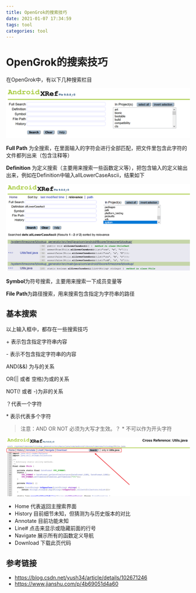 ```yaml
---
title: OpenGrok的搜索技巧
date: 2021-01-07 17:34:59
tags: tool
categories: tool
---
```

# OpenGrok的搜索技巧

在OpenGrok中，有以下几种搜索栏目

![](https://raw.githubusercontent.com/lightingsui/Pic/master/img/20210106114452.png)

**Full Path** 为全搜索，在里面输入的字符会进行全部匹配，把文件里包含此字符的文件都列出来（包含注释等）

**Definition** 为定义搜索（主要用来搜索一些函数定义等），把包含输入的定义输出出来，例如在Definition中输入allLowerCaseAscii，结果如下

![](https://raw.githubusercontent.com/lightingsui/Pic/master/img/20210106114854.png)

**Symbol**为符号搜索，主要用来搜索一下成员变量等

**File Path**为路径搜索，用来搜索包含指定为字符串的路径

## 基本搜索

以上输入框中，都存在一些搜索技巧

\+ 表示包含指定字符串内容

\- 表示不包含指定字符串的内容

AND(&&) 为与的关系

OR(|| 或者 空格)为或的关系

NOT(! 或者 -)为非的关系

？代表一个字符

\* 表示代表多个字符

> 注意：AND OR NOT 必须为大写才生效。？ * 不可以作为开头字符

![](https://raw.githubusercontent.com/lightingsui/Pic/master/img/20210106120415.png)

+ Home 代表返回主搜索界面
+ History 目前细节未知，但猜测为与历史版本的对比
+ Annotate 目前功能未知
+ Line# 点击来显示或隐藏前面的行号
+ Navigate 展示所有的函数定义导航
+ Download 下载此页代码

## 参考链接

+ https://blog.csdn.net/yush34/article/details/102671246
+ https://www.jianshu.com/p/4b69051d4a60
